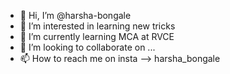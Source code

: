 - 👋 Hi, I’m @harsha-bongale
- 👀 I’m interested in learning new tricks
- 🌱 I’m currently learning MCA at RVCE
- 💞️ I’m looking to collaborate on ...
- 📫 How to reach me on insta --> harsha_bongale

<!---
harsha-bongale/harsha-bongale is a ✨ special ✨ repository because its `README.md` (this file) appears on your GitHub profile.
You can click the Preview link to take a look at your changes.
--->
